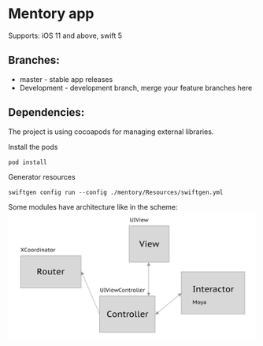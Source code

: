 # Mentory app
Supports: iOS 11 and above, swift 5

## Branches:

* master - stable app releases
* Development - development branch, merge your feature branches here

## Dependencies:

The project is using cocoapods for managing external libraries.

Install the pods

```
pod install
```

Generator resources

```
swiftgen config run --config ./mentory/Resources/swiftgen.yml
```
Some modules have architecture like in the scheme:
![Architecture](Architecture.png)


